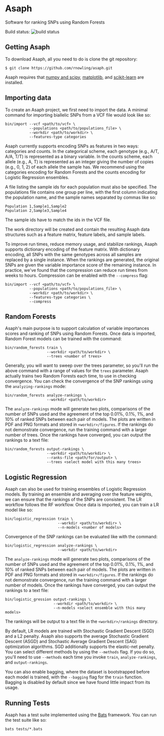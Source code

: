 # Asaph
Software for ranking SNPs using Random Forests

Build status: ![build status](https://travis-ci.org/rnowling/asaph.svg?branch=dev)

## Getting Asaph
To download Asaph, all you need to do is clone the git repository:

    $ git clone https://github.com/rnowling/asaph.git

Asaph requires that [numpy and scipy](http://www.numpy.org/), [matplotlib](http://matplotlib.org/), and [scikit-learn](http://scikit-learn.org/stable/) are installed.

## Importing data
To create an Asaph project, we first need to import the data.  A minimal command for importing biallelic SNPs from a VCF file would look like so:

    bin/import --vcf <path/to/vcf> \
               --populations <path/to/populations_file> \
               --workdir <path/to/workdir> \
               --features-type categories

Asaph currently supports encoding SNPs as features in two ways: categories and counts.  In the categorical scheme, each genotype (e.g., A/T, A/A, T/T) is represented as a binary variable. In the counts scheme, each allele (e.g., A, T) is represented as an integer giving the number of copies (e.g., 0, 1, 2) of each allele the sample has.  We recommend using the categories encoding for Random Forests and the counts encoding for Logistic Regression ensembles.

A file listing the sample ids for each population must also be specified.  The populations file contains one group per line, with the first column indicating the population name, and the sample names separated by commas like so:

    Population 1,Sample1,Sample2
    Population 2,Sample3,Sample4

The sample ids have to match the ids in the VCF file.

The work directory will be created and contain the resulting Asaph data structures such as a feature matrix, feature labels, and sample labels.

To improve run times, reduce memory usage, and stabilize rankings, Asaph supports dictionary encoding of the feature matrix.  With dictionary encoding, all SNPs with the same genotypes across all samples are replaced by a single instance.  When the rankings are generated, the original SNPs are given the variable importance score of the remaining instance.  In practice, we've found that the compression can reduce run times from weeks to hours.  Compression can be enabled with the `--compress` flag:

    bin/import --vcf <path/to/vcf> \
               --populations <path/to/populations_file> \
               --workdir <path/to/workdir> \
               --features-type categories \
               --compress

## Random Forests
Asaph's main purpose is to support calculation of variable importances scores and ranking of SNPs using Random Forests.  Once data is imported, Random Forest models can be trained with the command:

    bin/random_forests train \
                       --workdir <path/to/workdir> \
                       --trees <number of trees>


Generally, you will want to sweep over the trees parameter, so you'll run the above command with a range of values for the `trees` parameter.  Asaph actually trains two Random Forests each time, to use in checking convergence.  You can check the convergence of the SNP rankings using the `analyzing-rankings` mode:

    bin/random_forests analyze-rankings \
                       --workdir <path/to/workdir>

The `analyze-rankings` mode will generate two plots, comparisons of the number of SNPs used and the agreement of the top 0.01%, 0.1%, 1%, and 10% of ranked SNPs between each pair of models.  The plots are written in PDF and PNG formats and stored in `<workdir>/figures`. If the rankings do not demonstrate convergence, run the training command with a larger number of trees.  Once the rankings have converged, you can output the rankings to a text file:

    bin/random_forests output-rankings \
                       --workdir <path/to/workdir> \
                       --ranks-file <path/for/output> \
                       --trees <select model with this many trees>

## Logistic Regression
Asaph can also be used for training ensembles of Logistic Regression models.  By training an ensemble and averaging over the feature weights, we can ensure that the rankings of the SNPs are consistent.  The LR workflow follows the RF workflow.  Once data is imported, you can train a LR model like so:

    bin/logistic_regression train \
                            --workdir <path/to/workdir> \
                            --n-models <number of models>

Convergence of the SNP rankings can be evaluated like with the command:

    bin/logistic_regression analyze-rankings \
                            --workdir <path/to/workdir>

The `analyze-rankings` mode will generate two plots, comparisons of the number of SNPs used and the agreement of the top 0.01%, 0.1%, 1%, and 10% of ranked SNPs between each pair of models.  The plots are written in PDF and PNG formats and stored in `<workdir>/figures`. If the rankings do not demonstrate convergence, run the training command with a larger number of models.  Once the rankings have converged, you can output the rankings to a text file:

    bin/logistic_gression output-rankings \
                          --workdir <path/to/workdir> \
                          --n-models <select ensemble with this many models>

The rankings will be output to a text file in the `<workdir>/rankings` directory.

By default, LR models are trained with Stochastic Gradient Descent (SGD) and a L2 penalty.  Asaph also supports the average Stochastic Gradient Descent (ASGD) and Stochastic Average Gradient Descent (SAG) optimization algorithms. SGD additionally supports the elastic-net penalty. You can select different methods by using the `--methods` flag. If you do so, you'll need to use `--methods` each time you invoke `train`, `analyze-rankings`, and `output-rankings`.

You can also enable bagging, where the dataset is bootstrapped before each model is trained, with the `--bagging` flag for the `train` function. Bagging is disabled by default since we have found little impact from its usage.

## Running Tests
Asaph has a test suite implemented using the [Bats](https://github.com/sstephenson/bats) framework.  You can run the test suite like so:

    bats tests/*.bats
